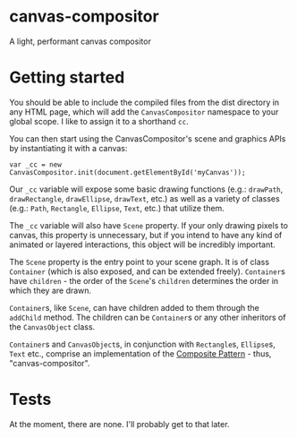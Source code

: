 # canvas-compositor
A light, performant canvas compositor 

# Getting started

You should be able to include the compiled files from the dist directory in any HTML page, which will add the `CanvasCompositor` namespace to your global scope. I like to assign it to a shorthand `cc`. 

You can then start using the CanvasCompositor's scene and graphics APIs by instantiating it with a canvas: 

```
var _cc = new CanvasCompositor.init(document.getElementById('myCanvas'));
```

Our `_cc` variable will expose some basic drawing functions (e.g.: `drawPath`, `drawRectangle`, `drawEllipse`, `drawText`, etc.) as well as a variety of classes (e.g.: `Path`, `Rectangle`, `Ellipse`, `Text`, etc.) that utilize them. 

The `_cc` variable will also have `Scene` property. If your only drawing pixels to canvas, this property is unnecessary, but if you intend to have any kind of animated or layered interactions, this object will be incredibly important. 

The `Scene` property is the entry point to your scene graph. It is of class `Container` (which is also exposed, and can be extended freely). `Container`s have `children` - the order of the `Scene`'s `children` determines the order in which they are drawn. 

`Container`s, like `Scene`, can have children added to them through the `addChild` method. The children can be `Container`s or any other inheritors of the `CanvasObject` class. 

`Container`s and `CanvasObject`s, in conjunction with `Rectangle`s, `Ellipse`s, `Text` etc., comprise an implementation of the [Composite Pattern](http://en.wikipedia.org/wiki/Composite_pattern) - thus, "canvas-compositor". 

# Tests

At the moment, there are none. I'll probably get to that later. 